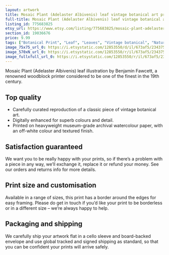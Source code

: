 ```yaml
---
layout: artwork
title: Mosaic Plant (Adelaster Albivenis) leaf vintage botanical art print
full-title: Mosaic Plant (Adelaster Albivenis) leaf vintage botanical art print
listing_id: 775683825
etsy_url: https://www.etsy.com/listing/775683825/mosaic-plant-adelaster-albivenis-leaf?utm_source=ds&utm_medium=api&utm_campaign=api
section_id: 19036676
price: 9.99
tags: ["Botanical Print", "Leaf", "Leaves", "Vintage botanical", "Nature", "Botanical", "Garden", "Leaf print", "Kitchen print", "Vintage wall art", "Gift print", "Gardening", "Acanthus"]
image_75x75_url_0: https://i.etsystatic.com/12853550/d/il/673af5/2343754989/il_75x75.2343754989_7qiu.jpg?version=0
image_570xN_url_0: https://i.etsystatic.com/12853550/r/il/673af5/2343754989/il_570xN.2343754989_7qiu.jpg
image_fullxfull_url_0: https://i.etsystatic.com/12853550/r/il/673af5/2343754989/il_fullxfull.2343754989_7qiu.jpg
---
```

Mosaic Plant (Adelaster Albivenis) leaf illustration by Benjamin Fawcett, a renowned woodblock printer considered to be one of the finest in the 19th century.

## Top quality

* Carefully curated reproduction of a classic piece of vintage botanical art.
* Digitally enhanced for superb colours and detail.
* Printed on heavyweight museum-grade archival watercolour paper, with an off-white colour and textured finish.

## Satisfaction guaranteed

We want you to be really happy with your prints, so if there’s a problem with a piece in any way, we’ll exchange it, replace it or refund your money. See our orders and returns info for more details. 

## Print size and customisation

Available in a range of sizes, this print has a border around the edges for easy framing. Please do get in touch if you’d like your print to be borderless or in a different size – we’re always happy to help.

## Packaging and shipping

We carefully ship your artwork flat in a cello sleeve and board-backed envelope and use global tracked and signed shipping as standard, so that you can be confident your prints will arrive safely.
